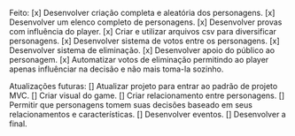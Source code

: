 Feito:
[x] Desenvolver criação completa e aleatória dos personagens.
[x] Desenvolver um elenco completo de personagens.
[x] Desenvolver provas com influência do player.
[x] Criar e utilizar arquivos csv para diversificar personagens.
[x] Desenvolver sistema de votos entre os personagens.
[x] Desenvolver sistema de eliminação.
[x] Desenvolver apoio do público ao personagem.
[x] Automatizar votos de eliminação permitindo ao player apenas influênciar na decisão e não mais toma-la sozinho.


Atualizações futuras:
[] Atualizar projeto para entrar ao padrão de projeto MVC.
[] Criar visual do game.
[] Criar relacionamento entre personagens.
[] Permitir que personagens tomem suas decisões baseado em seus relacionamentos e características.
[] Desenvolver eventos.
[] Desenvolver a final.